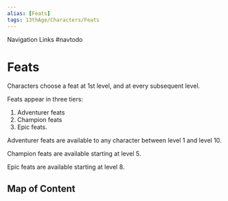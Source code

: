 ```yaml
---
alias: [Feats]
tags: 13thAge/Characters/Feats
---
```


Navigation Links
#navtodo 

# Feats

Characters choose a feat at 1st level, and at every subsequent level.

Feats appear in three tiers: 
1. Adventurer feats
2. Champion feats
3. Epic feats.

Adventurer feats are available to any character between level 1 and level 10. 

Champion feats are available starting at level 5. 

Epic feats are available starting at level 8.

## Map of Content